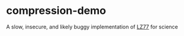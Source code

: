 # compression-demo

A slow, insecure, and likely buggy implementation of [LZ77](https://en.wikipedia.org/wiki/LZ77_and_LZ78#LZ77) for science

